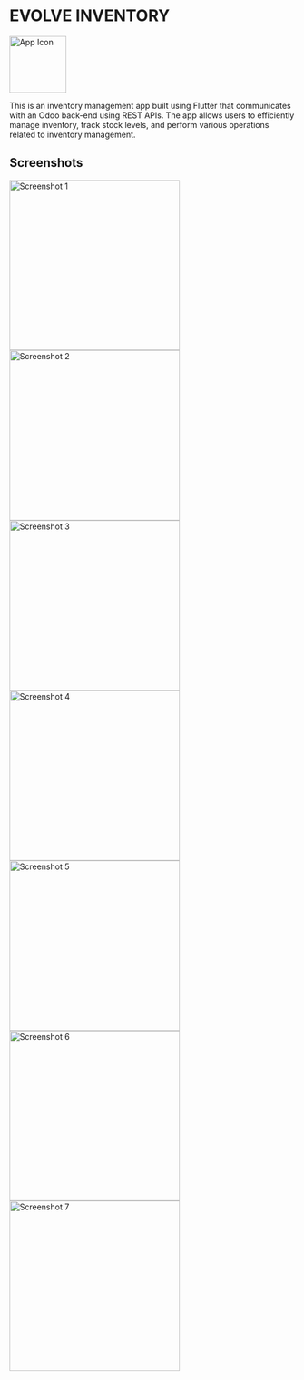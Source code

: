 # EVOLVE INVENTORY

<img src="assets/app_icon.png" alt="App Icon" height="100" width="100">

This is an inventory management app built using Flutter that communicates with an Odoo back-end using REST APIs. The app allows users to efficiently manage inventory, track stock levels, and perform various operations related to inventory management.


## Screenshots

<img src="assets/screenshots/1.png" alt="Screenshot 1" width="300">

<img src="assets/screenshots/2.png" alt="Screenshot 2" width="300">

<img src="assets/screenshots/3.png" alt="Screenshot 3" width="300">

<img src="assets/screenshots/4.png" alt="Screenshot 4" width="300">

<img src="assets/screenshots/5.png" alt="Screenshot 5" width="300">

<img src="assets/screenshots/6.png" alt="Screenshot 6" width="300">

<img src="assets/screenshots/7.png" alt="Screenshot 7" width="300">
